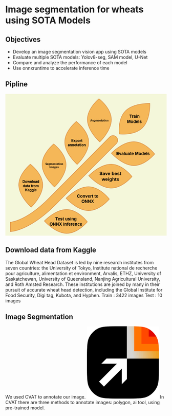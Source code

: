 # Image segmentation for wheats using SOTA Models

## Objectives
   - Develop an image segmentation vision app using SOTA models
   - Evaluate multiple SOTA models: Yolov8-seg, SAM model, U-Net
   - Compare and analyze the performance of each model
   - Use onnxruntime to accelerate inference time

## Pipline
![1](https://github.com/fatimaaldrweesh/Wheat-Segmentation/blob/main/Data/pipline.png)

## Download data from Kaggle
The Global Wheat Head Dataset is led by nine research institutes from seven countries: the University of Tokyo, Institute national de recherche pour agriculture, alimentation et environment, Arvalis, ETHZ, University of Saskatchewan, University of Queensland, Nanjing Agricultural University, and Roth Amsted Research. These institutions are joined by many in their pursuit of accurate wheat head detection, including the Global Institute for Food Security, Digi tag, Kubota, and Hyphen.
Train : 3422 images 
Test   : 10 images 

## Image Segmentation
We used CVAT to annotate our image. 
![1](https://github.com/fatimaaldrweesh/Wheat-Segmentation/blob/main/Data/cvat.png)
In CVAT there are three methods to annotate images: polygon, ai tool, using pre-trained model. 







